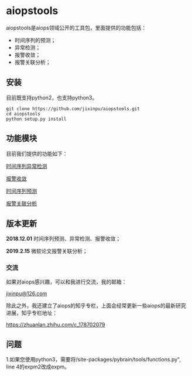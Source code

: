 # aiopstools
aiopstools是aiops领域公开的工具包，里面提供的功能包括：
- 时间序列的预测；
- 异常检测；
- 报警收敛；
- 报警关联分析；

## 安装
目前既支持python2，也支持python3。
```
git clone https://github.com/jixinpu/aiopstools.git
cd aiopstools
python setup.py install
```

## 功能模块

目前我们提供的功能如下：

[时间序列异常检测](https://github.com/jixinpu/aiopstools/tree/master/docs/anomal_detection_test.md)

[报警收敛](https://github.com/jixinpu/aiopstools/tree/master/docs/alarm_convergence_test.md)

[时间序列预测](https://github.com/jixinpu/aiopstools/tree/master/docs/timeseries_predict_test.md)

[报警关联分析](https://github.com/jixinpu/aiopstools/tree/master/docs/alarm_association_test.md)

## 版本更新

**2018.12.01** 时间序列预测、异常检测、报警收敛；

**2019.2.15** 微软论文报警关联分析； 

### 交流
如果对aiops感兴趣，可以和我进行交流，我的邮箱：

jixinpu@126.com

除此之外，我还建立了aiops的知乎专栏，上面会经常更新一些aiops的最新研究进展，知乎专栏地址：

https://zhuanlan.zhihu.com/c_178702079

## 问题

1.如果您使用python3，需要将/site-packages/pybrain/tools/functions.py", line 4的expm2改成expm。